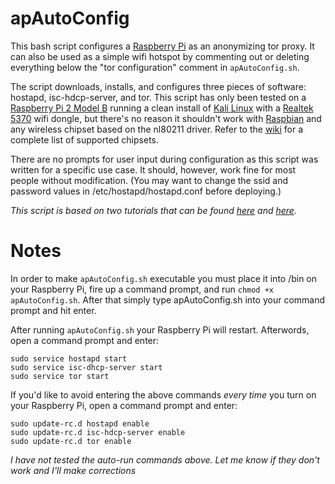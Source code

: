 # apAutoConfig

This bash script configures a [Raspberry Pi](https://www.raspberrypi.org/products/raspberry-pi-2-model-b/) as an anonymizing tor proxy. It can also be used as a simple wifi hotspot by commenting out or deleting everything below the "tor configuration" comment in `apAutoConfig.sh`.

The script downloads, installs, and configures three pieces of software: hostapd, isc-hdcp-server, and tor. This script has only been tested on a [Raspberry Pi 2 Model B](https://www.raspberrypi.org/products/raspberry-pi-2-model-b/) running a clean install of [Kali Linux](https://www.offensive-security.com/kali-linux-vmware-arm-image-download/) with a [Realtek 5370](http://www.amazon.com/gp/aw/d/B00GFAN498/ref=psd_mlt_nbc_B00ABD4AXO_ri) wifi dongle, but there's no reason it shouldn't work with [Raspbian](https://www.raspbian.org/) and any wireless chipset based on the nl80211 driver. Refer to the [wiki](http://elinux.org/RPi_USB_Wi-Fi_Adapters) for a complete list of supported chipsets.

There are no prompts for user input during configuration as this script was written for a specific use case. It should, however, work fine for most people without modification. (You may want to change the ssid and password values in /etc/hostapd/hostapd.conf before deploying.)

*This script is based on two tutorials that can be found [here](http://orxgilly.com/raspberry-pi-wireless-router/) and [here](https://learn.adafruit.com/onion-pi/overview).*

# Notes
In order to make `apAutoConfig.sh` executable you must place it into /bin on your Raspberry Pi, fire up a command prompt, and run `chmod +x apAutoConfig.sh`. After that simply type apAutoConfig.sh into your command prompt and hit enter.

After running `apAutoConfig.sh` your Raspberry Pi will restart. Afterwords, open a command prompt and enter:

	sudo service hostapd start
	sudo service isc-dhcp-server start
	sudo service tor start

If you'd like to avoid entering the above commands *every time* you turn on your Raspberry Pi, open a command prompt and enter:

	sudo update-rc.d hostapd enable
	sudo update-rc.d isc-hdcp-server enable
	sudo update-rc.d tor enable
	 
*I have not tested the auto-run commands above. Let me know if they don't work and I'll make corrections*
